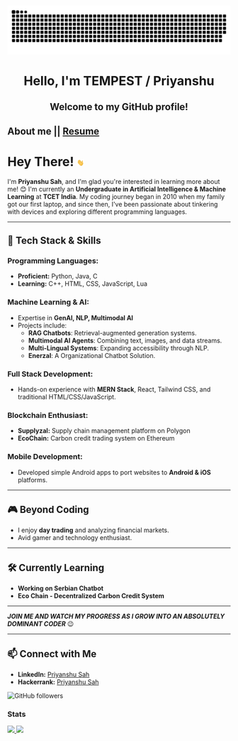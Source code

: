 <img src="https://github.com/xoTEMPESTox/xoTEMPESTox/blob/main/Resources/img/grid-snake.svg" />
  <h1 align="center">
    Hello, I'm TEMPEST / Priyanshu
  </h1>
  <h2 align="center">
    Welcome to my GitHub profile!
  </h2>
  
<h2>
  About me || 
  <!-- <a href="https://priyanshu123sah.hackerresume.io/a39dcdba-5339-4315-a6a4-2640dca226f7" target="_blank">Resume</a> -->
  <a href="Resources/22_AI&ML_43_26_Priyanshu_SAH.pdf" target="_blank">Resume</a>
</h2>

  
# Hey There! <img src="https://github.com/xoTEMPESTox/xoTEMPESTox/blob/4808de23623b6a14a1035959a556e52ab427aef3/Resources/img/waving.gif" alt="Hello" width="auto" height="16px">

I'm **Priyanshu Sah**, and I'm glad you're interested in learning more about me! 😊 I'm currently an **Undergraduate in Artificial Intelligence & Machine Learning** at **TCET India**. My coding journey began in 2010 when my family got our first laptop, and since then, I've been passionate about tinkering with devices and exploring different programming languages.

---

## 🔧 **Tech Stack & Skills**

### **Programming Languages:**
- **Proficient:** Python, Java, C
- **Learning:** C++, HTML, CSS, JavaScript, Lua

### **Machine Learning & AI:**
- Expertise in **GenAI, NLP, Multimodal AI**
- Projects include:
  - **RAG Chatbots**: Retrieval-augmented generation systems.
  - **Multimodal AI Agents**: Combining text, images, and data streams.
  - **Multi-Lingual Systems**: Expanding accessibility through NLP.
  - **Enerzal**: A Organizational Chatbot Solution.

### **Full Stack Development:**
- Hands-on experience with **MERN Stack**, React, Tailwind CSS, and traditional HTML/CSS/JavaScript.

### **Blockchain Enthusiast:**
- **Supplyzal:** Supply chain management platform on Polygon
- **EcoChain:** Carbon credit trading system on Ethereum

### **Mobile Development:**
- Developed simple Android apps to port websites to **Android & iOS** platforms.

---

## 🎮 **Beyond Coding**

- I enjoy **day trading** and analyzing financial markets.
- Avid gamer and technology enthusiast.

---

## 🛠 **Currently Learning**
- **Working on Serbian Chatbot**
- **Eco Chain - Decentralized Carbon Credit System**

---

<i><b>JOIN ME AND WATCH MY PROGRESS AS I GROW INTO AN ABSOLUTELY DOMINANT CODER</b></i> 😉

---

## 📫 **Connect with Me**

- **LinkedIn:** [Priyanshu Sah](https://www.linkedin.com/in/priyanshu123sah/)
- **Hackerrank:** [Priyanshu Sah](https://www.hackerrank.com/profile/priyanshu123sah)


![GitHub followers](https://img.shields.io/github/followers/xoTEMPESTox?label=Follow&style=social)

<!--
Need more customization with social link + Buttons for language I use 
![Visitors](https://visitor-badge.glitch.me/badge?page_id=gamer301)
-->


### Stats
<a href="https://github.com/xoTEMPESTox">
  <img height="180em" src="https://github-readme-stats-eight-theta.vercel.app/api?username=xoTEMPESTox&show_icons=true&theme=radical&include_all_commits=true&count_private=true"/>
  <img height="180em" src="https://github-readme-stats-eight-theta.vercel.app/api/top-langs/?username=xoTEMPESTox&layout=compact&langs_count=8&theme=radical"/>
</a>
